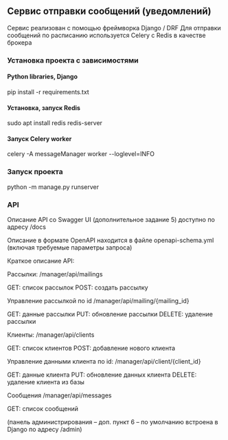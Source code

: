 ## Сервис отправки сообщений (уведомлений)

Сервис реализован с помощью фреймворка Django / DRF
Для отправки сообщений по расписанию используется Celery с Redis в качестве брокера

### Установка проекта с зависимостями
#### Python libraries, Django
pip install -r requirements.txt

#### Установка, запуск Redis

sudo apt install redis
redis-server

#### Запуск Celery worker

celery -A messageManager worker --loglevel=INFO

### Запуск проекта
python -m manage.py runserver


### API
Описание API со Swagger UI (дополнительное задание 5) доступно по адресу /docs

Описание в формате OpenAPI находится в файле openapi-schema.yml
(включая требуемые параметры запроса)

Краткое описание API:

Рассылки:
/manager/api/mailings

GET: список рассылок
POST: создать рассылку

Управление рассылкой по id
/manager/api/mailing/{mailing_id}

GET: данные рассылки
PUT: обновление рассылки
DELETE: удаление рассылки

Клиенты:
/manager/api/clients

GET: список клиентов
POST: добавление нового клиента

Управление данными клиента по id:
/manager/api/client/{client_id}

GET: данные клиента
PUT: обновление данных клиента
DELETE: удаление клиента из базы


Сообщения
/manager/api/messages

GET: список сообщений


(панель администрирования – доп. пункт 6 – по умолчанию встроена в Django по адресу /admin)
